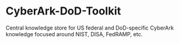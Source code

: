 # CyberArk-DoD-Toolkit
Central knowledge store for US federal and DoD-specific CyberArk knowledge focused around NIST, DISA, FedRAMP, etc.
